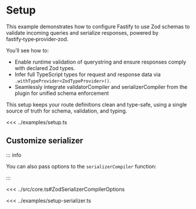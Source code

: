 # Setup

This example demonstrates how to configure Fastify to use Zod schemas
to validate incoming queries and serialize responses, powered by fastify‑type‑provider‑zod.

You’ll see how to:

- Enable runtime validation of querystring and ensure responses comply with declared Zod types.
- Infer full TypeScript types for request and response data via `.withTypeProvider<ZodTypeProvider>()`.
- Seamlessly integrate validatorCompiler and serializerCompiler from the plugin for unified schema enforcement

This setup keeps your route definitions clean and type-safe,
using a single source of truth for schema, validation, and typing.

<<< ../examples/setup.ts

## Customize serializer

::: info

You can also pass options to the `serializerCompiler` function:

:::

<<< ../src/core.ts#ZodSerializerCompilerOptions

<<< ../examples/setup-serializer.ts

